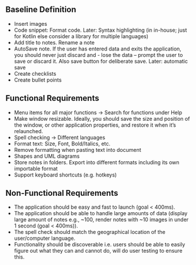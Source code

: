 ## Baseline Definition

- Insert images
- Code snippet: Format code. Later: Syntax highlighting (in in-house; just for Kotlin else consider a library for multiple languages)
- Add title to notes. Rename a note
- AutoSave note. If the user has entered data and exits the application, you should never just discard and - lose the data – prompt the user to save or discard it. Also save button for deliberate save. Later: automatic save
- Create checklists
- Create bullet points


## Functional Requirements

- Menu items for all major functions -> Search for functions under Help
- Make window resizable. Ideally, you should save the size and position of the window, or other application properties, and restore it when it’s relaunched.
- Spell checking -> Different languages 
- Format text: Size, Font, Bold/Italics, etc.
- Remove formatting when pasting text into document
- Shapes and UML diagrams
- Store notes in folders. Export into different formats including its own importable format
- Support keyboard shortcuts (e.g. hotkeys)


## Non-Functional Requirements

- The application should be easy and fast to launch (goal < 400ms).
- The application should be able to handle large amounts of data (display large amount of notes e.g., ~100, render notes with ~10 images in under 1 second (goal < 400ms)).
- The spell check should match the geographical location of the user/computer language.
- Functionality should be discoverable i.e. users should be able to easily figure out what they can and cannot do, will do user testing to ensure this.